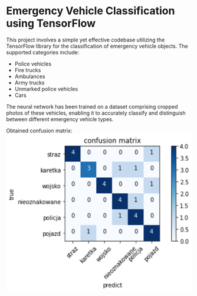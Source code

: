 # Emergency Vehicle Classification using TensorFlow

This project involves a simple yet effective codebase utilizing the TensorFlow library for the classification of emergency vehicle objects. The supported categories include:

- Police vehicles
- Fire trucks
- Ambulances
- Army trucks
- Unmarked police vehicles
- Cars

The neural network has been trained on a dataset comprising cropped photos of these vehicles, enabling it to accurately classify and distinguish between different emergency vehicle types.

Obtained confusion matrix: 
![Confusion matrix](/photos/confusion_matrix.png)